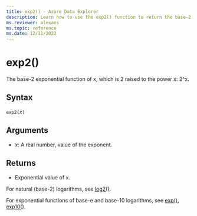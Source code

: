 ```yaml
---
title: exp2() - Azure Data Explorer
description: Learn how to use the exp2() function to return the base-2 exponential value of x.
ms.reviewer: alexans
ms.topic: reference
ms.date: 12/11/2022
---
```

# exp2()

The base-2 exponential function of x, which is 2 raised to the power x: 2^x.  

## Syntax

`exp2(`*x*`)`

## Arguments

* *x*: A real number, value of the exponent.

## Returns

* Exponential value of x.

For natural (base-2) logarithms, see [log2()](log2-function.md).

For exponential functions of base-e and base-10 logarithms, see [exp()](exp-function.md), [exp10()](exp10-function.md).
